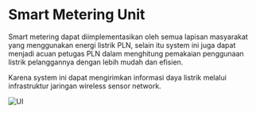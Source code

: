 # Smart Metering Unit
Smart metering dapat diimplementasikan oleh semua lapisan masyarakat yang menggunakan energi listrik PLN, selain itu system ini juga dapat menjadi acuan petugas PLN dalam menghitung pemakaian penggunaan listrik pelanggannya dengan lebih mudah dan efisien. 

Karena system ini dapat mengirimkan informasi daya listrik melalui infrastruktur jaringan wireless sensor network.

![UI](https://imgur.com/M8Cy2iJ)
